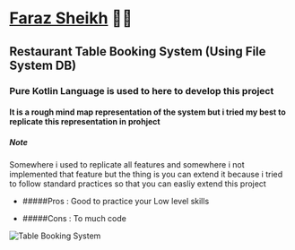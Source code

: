 # [Faraz Sheikh](https://www.farazsheikh.ml/) 👨‍💻  

## Restaurant Table Booking System (Using File System DB)

### Pure Kotlin Language is used to here to develop this project



#### It is a rough mind map representation of the system but i tried my best to replicate this representation in prohject 


##### Note
Somewhere i used to replicate all features and somewhere i not implemented that feature but the thing is you can extend it because i tried to follow standard practices so that you can easliy extend this project

* #####Pros :
    Good to practice your Low level skills

* #####Cons :
    To much code



![Table Booking System](https://user-images.githubusercontent.com/61186175/158613704-5e2adf06-3de5-48bd-a34a-244581a9fd64.png)
